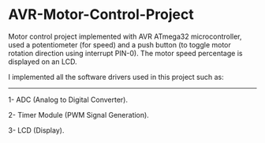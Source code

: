 # AVR-Motor-Control-Project
Motor control project implemented with AVR ATmega32 microcontroller, used a potentiometer (for speed) and a push button (to toggle motor rotation direction using interrupt PIN-0). The motor speed percentage is displayed on an LCD.

I implemented all the software drivers used in this project such as:
____________________________________________________________________
1- ADC (Analog to Digital Converter).

2- Timer Module (PWM Signal Generation).

3- LCD (Display).
